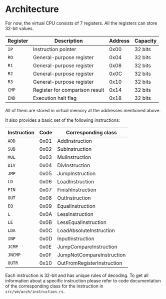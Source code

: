 # Architecture
For now, the virtual CPU consists of 7 registers.
All the registers can store 32-bit values.

| Register | Description                    | Address | Capacity |
|----------|--------------------------------|---------|----------|
| `IP`     | Instruction pointer            | 0x00    | 32 bits  |
| `RO`     | General-purpose register       | 0x04    | 32 bits  |
| `R1`     | General-purpose register       | 0x08    | 32 bits  |
| `R2`     | General-purpose register       | 0x0C    | 32 bits  |
| `R3`     | General-purpose register       | 0x10    | 32 bits  |
| `CMP`    | Register for comparison result | 0x14    | 32 bits  |
| `END`    | Execution halt flag            | 0x18    | 32 bits  |

All of them are stored in virtual memory at the
addresses mentioned above.

It also provides a basic set of the following instructions:

| Instruction | Code | Corresponding class        |
|-------------|------|----------------------------|
| `ADD`       | 0x01 | AddInstruction             |
| `SUB`       | 0x02 | SubInstruction             |
| `MUL`       | 0x03 | MulInstruction             |
| `DIV`       | 0x04 | DivInstruction             |
| `JMP`       | 0x05 | JumpInstruction            |
| `LD`        | 0x06 | LoadInstruction            |
| `FIN`       | 0x07 | FinishInstruction          |
| `OUT`       | 0x08 | OutInstruction             |
| `EQ`        | 0x09 | EqualInstruction           |
| `L`         | 0x0A | LessInstruction            |
| `LE`        | 0x0B | LessEqualInstruction       |
| `LDA`       | 0x0C | LoadAbsoluteInstruction    |
| `INP`       | 0x0D | InputInstruction           |
| `JCMP`      | 0x0E | JumpCompareInstruction     |
| `JNCMP`     | 0x0F | JumpNotCompareInstruction  |
| `OUTR`      | 0x10 | OutFromRegisterInstruction |


Each instruction is 32-bit and has unique rules of decoding. To get all information about
a specific instruction please refer to code documentation of the corresponding class
for the instruction in `src/vm/arch/instruction.rs`.